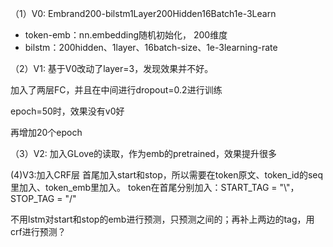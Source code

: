 

（1）V0: Embrand200-bilstm1Layer200Hidden16Batch1e-3Learn

- token-emb：nn.embedding随机初始化， 200维度
- bilstm：200hidden、1layer、16batch-size、1e-3learning-rate

（2）V1:
基于V0改动了layer=3，发现效果并不好。

加入了两层FC，并且在中间进行dropout=0.2进行训练

epoch=50时，效果没有v0好

再增加20个epoch

（3）V2:
加入GLove的读取，作为emb的pretrained，效果提升很多

(4)V3:加入CRF层
首尾加入start和stop，所以需要在token原文、token_id的seq里加入、token_emb里加入。
token在首尾分别加入：START_TAG = "\\<START/>"，STOP_TAG = "/<STOP/>"

不用lstm对start和stop的emb进行预测，只预测之间的；再补上两边的tag，用crf进行预测？
